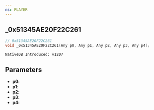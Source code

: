 ```yaml
---
ns: PLAYER
---
```

## _0x51345AE20F22C261

```c
// 0x51345AE20F22C261
void _0x51345AE20F22C261(Any p0, Any p1, Any p2, Any p3, Any p4);
```

```
NativeDB Introduced: v1207
```

## Parameters
* **p0**:
* **p1**:
* **p2**:
* **p3**:
* **p4**:
